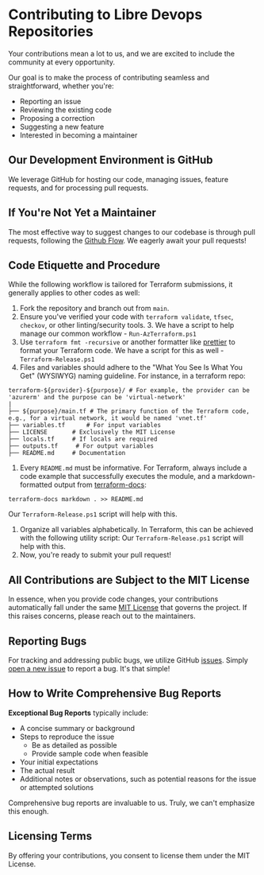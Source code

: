 # Contributing to Libre Devops Repositories

Your contributions mean a lot to us, and we are excited to include the community at every opportunity.

Our goal is to make the process of contributing seamless and straightforward, whether you're:

- Reporting an issue
- Reviewing the existing code
- Proposing a correction
- Suggesting a new feature
- Interested in becoming a maintainer

## Our Development Environment is GitHub

We leverage GitHub for hosting our code, managing issues, feature requests, and for processing pull requests.

## If You're Not Yet a Maintainer

The most effective way to suggest changes to our codebase is through pull requests, following the [Github Flow](https://guides.github.com/introduction/flow/index.html). We eagerly await your pull requests!

## Code Etiquette and Procedure

While the following workflow is tailored for Terraform submissions, it generally applies to other codes as well:

1. Fork the repository and branch out from `main`.
2. Ensure you've verified your code with `terraform validate`, `tfsec`, `checkov`, or other linting/security tools. 3. We have a script to help manage our common workflow - `Run-AzTerraform.ps1`
3. Use `terraform fmt -recursive` or another formatter like [prettier](https://prettier.io/) to format your Terraform code. We have a script for this as well - `Terraform-Release.ps1`
4. Files and variables should adhere to the "What You See Is What You Get" (WYSIWYG) naming guideline. For instance, in a terraform repo:
```shell
terraform-${provider}-${purpose}/ # For example, the provider can be 'azurerm' and the purpose can be 'virtual-network'
|
├── ${purpose}/main.tf # The primary function of the Terraform code, e.g., for a virtual network, it would be named 'vnet.tf'
├── variables.tf      # For input variables
├── LICENSE       # Exclusively the MIT License
├── locals.tf     # If locals are required
├── outputs.tf     # For output variables
├── README.md     # Documentation
```
1. Every `README.md` must be informative. For Terraform, always include a code example that successfully executes the module, and a markdown-formatted output from [terraform-docs](https://github.com/terraform-docs/terraform-docs):
```shell
terraform-docs markdown . >> README.md
```

Our `Terraform-Release.ps1` script will help with this.

1. Organize all variables alphabetically. In Terraform, this can be achieved with the following utility script:
Our `Terraform-Release.ps1` script will help with this.
2. Now, you're ready to submit your pull request!

## All Contributions are Subject to the MIT License

In essence, when you provide code changes, your contributions automatically fall under the same [MIT License](http://choosealicense.com/licenses/mit/) that governs the project. If this raises concerns, please reach out to the maintainers.

## Reporting Bugs

For tracking and addressing public bugs, we utilize GitHub [issues](https://github.com/briandk/transcriptase-atom/issues). Simply [open a new issue]() to report a bug. It's that simple!

## How to Write Comprehensive Bug Reports

**Exceptional Bug Reports** typically include:

- A concise summary or background
- Steps to reproduce the issue
  - Be as detailed as possible
  - Provide sample code when feasible
- Your initial expectations
- The actual result
- Additional notes or observations, such as potential reasons for the issue or attempted solutions

Comprehensive bug reports are invaluable to us. Truly, we can't emphasize this enough.

## Licensing Terms

By offering your contributions, you consent to license them under the MIT License.
